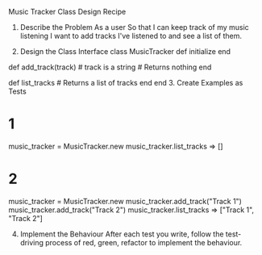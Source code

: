 Music Tracker Class Design Recipe
1. Describe the Problem
As a user
So that I can keep track of my music listening
I want to add tracks I've listened to and see a list of them.

2. Design the Class Interface
class MusicTracker
  def initialize
  end

  def add_track(track) # track is a string
    # Returns nothing
  end

  def list_tracks
    # Returns a list of tracks
  end
end
3. Create Examples as Tests
# 1
music_tracker = MusicTracker.new
music_tracker.list_tracks
=> []

# 2
music_tracker = MusicTracker.new
music_tracker.add_track("Track 1")
music_tracker.add_track("Track 2")
music_tracker.list_tracks
=> ["Track 1", "Track 2"]

4. Implement the Behaviour
After each test you write, follow the test-driving process of red, green, refactor to implement the behaviour.